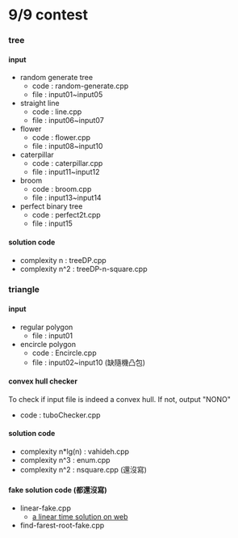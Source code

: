 # 9/9 contest
### tree
#### input
* random generate tree
  * code : random-generate.cpp
  * file : input01~input05
* straight line
  * code : line.cpp
  * file : input06~input07
* flower
  * code : flower.cpp
  * file : input08~input10
* caterpillar
  * code : caterpillar.cpp
  * file : input11~input12
* broom
  * code : broom.cpp
  * file : input13~input14
* perfect binary tree
  * code : perfect2t.cpp
  * file : input15
#### solution code
* complexity n : treeDP.cpp
* complexity n^2 : treeDP-n-square.cpp
### triangle
#### input
* regular polygon
  * file : input01
* encircle polygon
  * code : Encircle.cpp
  * file : input02~input10
(缺隨機凸包)
#### convex hull checker
To check if input file is indeed a convex hull. If not, output "NONO"
* code : tuboChecker.cpp
#### solution code
* complexity n*lg(n) : vahideh.cpp
* complexity n^3 : enum.cpp
* complexity n^2 : nsquare.cpp (還沒寫)
#### fake solution code (都還沒寫)
* linear-fake.cpp
  * [a linear time solution on web](https://stackoverflow.com/questions/1621364/how-to-find-largest-triangle-in-convex-hull-aside-from-brute-force-search)
* find-farest-root-fake.cpp
